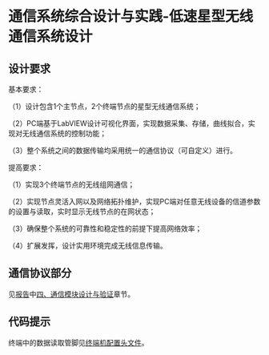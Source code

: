 # 通信系统综合设计与实践-低速星型无线通信系统设计



## 设计要求



基本要求：

（1）设计包含1个主节点，2个终端节点的星型无线通信系统；

（2）PC端基于LabVIEW设计可视化界面，实现数据采集、存储，曲线拟合，实现对无线通信系统的控制功能；

（3）整个系统之间的数据传输均采用统一的通信协议（可自定义）进行。

 

提高要求：

（1）实现3个终端节点的无线组网通信；

（2）实现节点灵活入网以及网络拓扑维护，实现PC端对任意无线设备的信道参数的设置与读取，实时显示无线节点的在网状态；

（3）确保整个系统的可靠性和稳定性的前提下提高网络效率；

（4）扩展发挥，设计实用环境完成无线信息传输。



## 通信协议部分

见[报告](./report.pdf)中<u>四、通信模块设计与验证</u>章节。



## 代码提示

终端中的数据读取管脚见[终端机配置头文件](./arduino_code/termnial/terminal/config.h)。